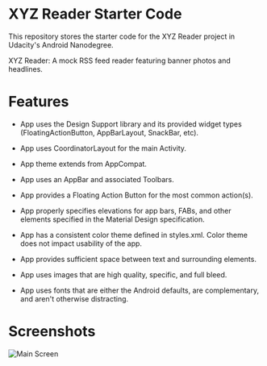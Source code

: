 #  XYZ Reader Starter Code

This repository stores the starter code for the XYZ Reader project in Udacity's Android Nanodegree.

XYZ Reader: A mock RSS feed reader featuring banner photos and headlines. 



# Features

* App uses the Design Support library and its provided widget types (FloatingActionButton, AppBarLayout, SnackBar, etc).

* App uses CoordinatorLayout for the main Activity.

* App theme extends from AppCompat.

* App uses an AppBar and associated Toolbars.

* App provides a Floating Action Button for the most common action(s).

* App properly specifies elevations for app bars, FABs, and other elements specified in the Material Design specification.

* App has a consistent color theme defined in styles.xml. Color theme does not impact usability of the app.

* App provides sufficient space between text and surrounding elements.

* App uses images that are high quality, specific, and full bleed.

* App uses fonts that are either the Android defaults, are complementary, and aren't otherwise distracting.



# Screenshots

![Main Screen](https://github.com/ondercaglar/xyz-reader-starter-code-master/blob/master/screen1.png)



